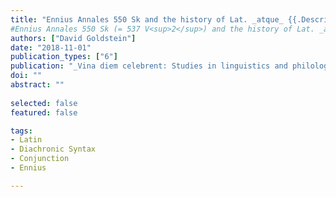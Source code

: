 ```yaml
---
title: "Ennius Annales 550 Sk and the history of Lat. _atque_ {{.Description | markdownify}}" 
#Ennius Annales 550 Sk (= 537 V<sup>2</sup>) and the history of Lat. _atque_
authors: ["David Goldstein"]
date: "2018-11-01"
publication_types: ["6"]
publication: "_Vina diem celebrent: Studies in linguistics and philology in honor of Brent Vine_"
doi: ""
abstract: ""
 
selected: false
featured: false

tags:
- Latin
- Diachronic Syntax
- Conjunction
- Ennius

---
```


